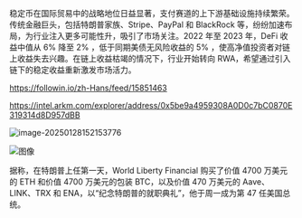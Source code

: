 稳定币在国际贸易中的战略地位日益显著，支付赛道的上下游基础设施持续繁荣。传统金融巨头，包括特朗普家族、Stripe、PayPal 和 BlackRock 等，纷纷加速布局，为行业注入更多可能性升，吸引了市场关注。2022 年至 2023 年，DeFi 收益中值从 6% 降至 2% ，低于同期美债无风险收益的 5% ，使高净值投资者对链上收益失去兴趣。在链上收益枯竭的情况下，行业开始转向 RWA，希望通过引入链下的稳定收益重新激发市场活力。

https://followin.io/zh-Hans/feed/15851463

https://intel.arkm.com/explorer/address/0x5be9a4959308A0D0c7bC0870E319314d8D957dBB

![image-20250128152153776](./${img}/image-20250128152153776.png)

![图像](https://pbs.twimg.com/media/GiV5th0aYAM8OJP?format=jpg&name=4096x4096)

据称，在特朗普上任第一天，World Liberty Financial 购买了价值 4700 万美元的 ETH 和价值 4700 万美元的包装 BTC，以及价值 470 万美元的 Aave、LINK、TRX 和 ENA，以“纪念特朗普的就职典礼”，他于周一成为第 47 任美国总统。
